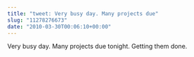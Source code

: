 ```yaml
---
title: "tweet: Very busy day. Many projects due"
slug: "11278276673"
date: "2010-03-30T00:06:10+00:00"
---
```

Very busy day. Many projects due tonight. Getting them done.